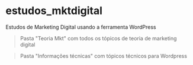 # estudos_mktdigital
Estudos de Marketing Digital usando a ferramenta WordPress

> Pasta "Teoria Mkt" com todos os tópicos de teoria de marketing digital

> Pasta "Informações técnicas" com tópicos técnicos para Wordpress